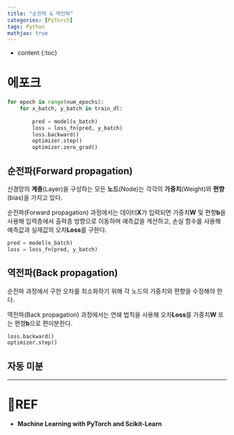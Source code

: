 ```yaml
---
title: "순전파 & 역전파"
categories: [PyTorch]
tags: Python
mathjax: true
---
```


* content
{:toc}
# 에포크

```python
for epoch in range(num_epochs):
    for x_batch, y_batch in train_dl:
        
        pred = model(x_batch)
        loss = loss_fn(pred, y_batch)
        loss.backward()
        optimizer.step()
        optimizer.zero_grad()
```



## 순전파(Forward propagation)

신경망의 **계층**(Layer)을 구성하는 모든 **노드**(Node)는 각각의 **가중치**(Weight)와 **편향**(bias)을 가지고 있다.

순전파(Forward propagation) 과정에서는 데이터**X**가 입력되면 가중치**W** 및 편향**b**을 사용해 입력층에서 출력층 방향으로 이동하며 예측값을 계산하고, 손실 함수를 사용해 예측값과 실제값의 오차**Loss**를 구한다.

```python
pred = model(x_batch)
loss = loss_fn(pred, y_batch)
```

## 역전파(Back propagation)

순전파 과정에서 구한 오차를 최소화하기 위해 각 노드의 가중치와 편향을 수정해야 한다.

역전파(Back propagation) 과정에서는 연쇄 법칙을 사용해 오차**Loss**를 가중치**W** 또는 편향**b**으로 편미분한다.

```python
loss.backward()
optimizer.step()
```



## 자동 미분



---

# 📌REF

-   **Machine Learning with PyTorch and Scikit-Learn**

